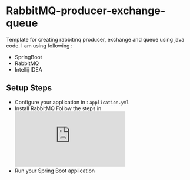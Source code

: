 # RabbitMQ-producer-exchange-queue
Template for creating rabbitmq producer, exchange and queue using java code. I am using following :
- SpringBoot
- RabbitMQ
- Intellij IDEA

## Setup Steps
- Configure your application in : `application.yml`
- Install RabbitMQ Follow the steps in ![document](https://www.rabbitmq.com/download.html)
- Run your Spring Boot application
